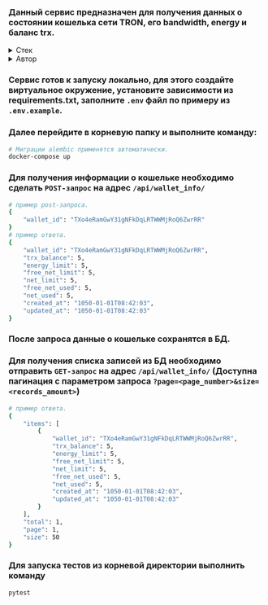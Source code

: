 ### Данный сервис предназначен для получения данных о состоянии кошелька сети TRON, его bandwidth, energy и баланс trx.

<details>
<summary>Стек</summary>

![Python](https://img.shields.io/badge/python-3670A0?style=for-the-badge&logo=python&logoColor=ffdd54)
![FastAPI](https://img.shields.io/badge/FastAPI-005571?style=for-the-badge&logo=fastapi)
![Docker](https://img.shields.io/badge/docker-%230db7ed.svg?style=for-the-badge&logo=docker&logoColor=white)
![Postgres](https://img.shields.io/badge/postgres-%23316192.svg?style=for-the-badge&logo=postgresql&logoColor=white)
![Pytest](https://img.shields.io/badge/pytest-%23ffffff.svg?style=for-the-badge&logo=pytest&logoColor=2f9fe3)
</details>
<details>
<summary>Автор</summary>

[avdeevdmitrykrsk](https://github.com/avdeevdmitrykrsk)
</details>

### Сервис готов к запуску локально, для этого создайте виртуальное окружение, установите зависимости из requirements.txt, заполните `.env` файл по примеру из `.env.example`.
### Далее перейдите в корневую папку и выполните команду:
```sh
# Миграции alembic применятся автоматически.
docker-compose up
```

### Для получения информации о кошельке необходимо сделать `POST-запрос` на адрес `/api/wallet_info/`
```sh
# пример post-запроса.
{
    "wallet_id": "TXo4eRamGwY31gNFkDqLRTWWMjRoQ6ZwrRR"
}
# пример ответа.
{
    "wallet_id": "TXo4eRamGwY31gNFkDqLRTWWMjRoQ6ZwrRR",
    "trx_balance": 5,
    "energy_limit": 5,
    "free_net_limit": 5,
    "net_limit": 5,
    "free_net_used": 5,
    "net_used": 5,
    "created_at": "1050-01-01T08:42:03",
    "updated_at": "1050-01-01T08:42:03"
}
```

### После запроса данные о кошельке сохранятся в БД.

### Для получения списка записей из БД необходимо отправить `GET-запрос` на адрес `/api/wallet_info/` (Доступна пагинация с параметром запроса `?page=<page_number>&size=<records_amount>`)
```sh
# пример ответа.
{
    "items": [
        {
            "wallet_id": "TXo4eRamGwY31gNFkDqLRTWWMjRoQ6ZwrRR",
            "trx_balance": 5,
            "energy_limit": 5,
            "free_net_limit": 5,
            "net_limit": 5,
            "free_net_used": 5,
            "net_used": 5,
            "created_at": "1050-01-01T08:42:03",
            "updated_at": "1050-01-01T08:42:03"
        }
    ],
    "total": 1,
    "page": 1,
    "size": 50
}
```

### Для запуска тестов из корневой директории выполнить команду 
```sh
pytest
```
